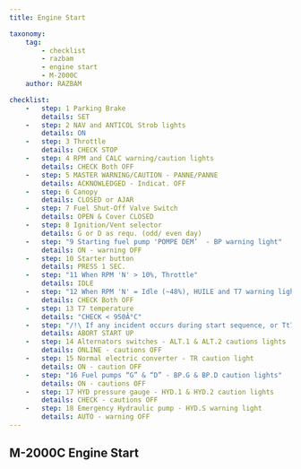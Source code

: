 ```yaml
---
title: Engine Start

taxonomy:
    tag:
        - checklist
        - razbam
        - engine start
        - M-2000C
    author: RAZBAM

checklist:
    -   step: 1 Parking Brake
        details: SET 
    -   step: 2 NAV and ANTICOL Strob lights 
        details: ON  
    -   step: 3 Throttle 
        details: CHECK STOP  
    -   step: 4 RPM and CALC warning/caution lights 
        details: CHECK Both OFF  
    -   step: 5 MASTER WARNING/CAUTION - PANNE/PANNE 
        details: ACKNOWLEDGED - Indicat. OFF  
    -   step: 6 Canopy 
        details: CLOSED or AJAR  
    -   step: 7 Fuel Shut-Off Valve Switch 
        details: OPEN & Cover CLOSED  
    -   step: 8 Ignition/Vent selector 
        details: G or D as requ. (odd/ even day)  
    -   step: "9 Starting fuel pump 'POMPE DEM’  - BP warning light"
        details: ON - warning OFF  
    -   step: 10 Starter button 
        details: PRESS 1 SEC.  
    -   step: "11 When RPM 'N' > 10%, Throttle"
        details: IDLE  
    -   step: "12 When RPM 'N' = Idle (~48%), HUILE and T7 warning lights"
        details: CHECK Both OFF  
    -   step: 13 T7 temperature 
        details: "CHECK < 950Â°C"  
    -   step: "/!\ If any incident occurs during start sequence, or Tt7 peaks > 950°C"
        details: ABORT START UP  
    -   step: 14 Alternators switches - ALT.1 & ALT.2 cautions lights 
        details: ONLINE - cautions OFF  
    -   step: 15 Normal electric converter - TR caution light 
        details: ON - caution OFF  
    -   step: "16 Fuel pumps “G” & “D” - BP.G & BP.D caution lights"
        details: ON - cautions OFF  
    -   step: 17 HYD pressure gauge - HYD.1 & HYD.2 caution lights 
        details: CHECK - cautions OFF  
    -   step: 18 Emergency Hydraulic pump - HYD.S warning light 
        details: AUTO - warning OFF
---
```


## M-2000C Engine Start

